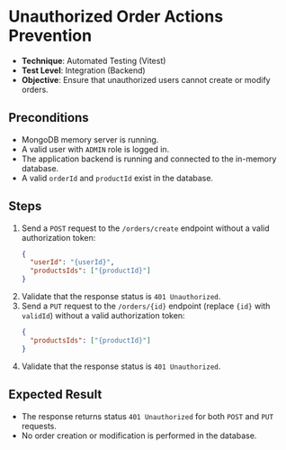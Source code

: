 # Unauthorized Order Actions Prevention

- **Technique**: Automated Testing (Vitest)  
- **Test Level**: Integration (Backend)  
- **Objective**: Ensure that unauthorized users cannot create or modify orders.

## Preconditions

- MongoDB memory server is running.
- A valid user with `ADMIN` role is logged in.
- The application backend is running and connected to the in-memory database.
- A valid `orderId` and `productId` exist in the database.

## Steps

1. Send a `POST` request to the `/orders/create` endpoint without a valid authorization token:
   ```json
   {
     "userId": "{userId}",
     "productsIds": ["{productId}"]
   }
   ```
2. Validate that the response status is `401 Unauthorized`.
3. Send a `PUT` request to the `/orders/{id}` endpoint (replace `{id}` with `validId`) without a valid authorization token:
   ```json
   {
     "productsIds": ["{productId}"]
   }
   ```
4. Validate that the response status is `401 Unauthorized`.

## Expected Result

- The response returns status `401 Unauthorized` for both `POST` and `PUT` requests.
- No order creation or modification is performed in the database.
